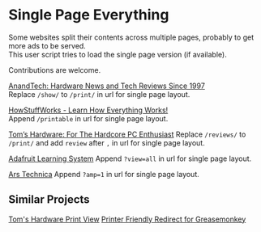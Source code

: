 # Single Page Everything

Some websites split their contents across multiple pages, probably to get more ads to be served.  
This user script tries to load the single page version (if available).

Contributions are welcome.

[AnandTech: Hardware News and Tech Reviews Since 1997](http://www.anandtech.com/)  
Replace `/show/` to `/print/` in url for single page layout.

[HowStuffWorks - Learn How Everything Works!](https://www.howstuffworks.com/)  
Append `/printable` in url for single page layout.

[Tom’s Hardware: For The Hardcore PC Enthusiast](https://www.tomshardware.com/)
Replace `/reviews/` to `/print/` and add `review` after `,` in url for single page layout.

[Adafruit Learning System](https://learn.adafruit.com/)
Append `?view=all` in url for single page layout.

[Ars Technica](https://arstechnica.com/)
Append `?amp=1` in url for single page layout.

## Similar Projects

[Tom's Hardware Print View](https://greasyfork.org/en/scripts/34630-tom-s-hardware-print-view)
[Printer Friendly Redirect for Greasemonkey](http://userscripts-mirror.org/scripts/show/7986)
